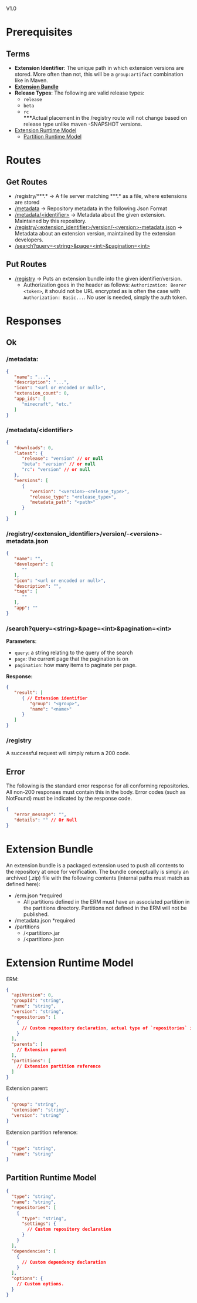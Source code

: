 V1.0

# Prerequisites

## Terms

 - **Extension Identifier**: The unique path in which extension versions are stored. More often than not, this will be a `group:artifact` combination like in Maven.
 - [**Extension Bundle**](#extension-bundle)
 - **Release Types**: The following are valid release types:
   - `release`
   - `beta`
   - `rc`\
   <strong>***</strong>Actual placement in the /registry route will not change based on release type unlike maven -SNAPSHOT versions.
 - [Extension Runtime Model](#extension-runtime-model)
   - [Partition Runtime Model](#partition-runtime-model)

# Routes

## Get Routes
 - /registry/***.\* &rarr; A file server matching ***.\* as a file, where extensions are stored
 - [/metadata](#metadata) &rarr; Repository metadata in the following Json Format
 - [/metadata/\<identifier>](#metadataidentifier) &rarr; Metadata about the given extension. Maintained by this repository.
 - [/registry/\<extension_identifier>/version/<name>-\<version>-metadata.json](#registryextension_identifierversionname-version-metadatajson) &rarr; Metadata about an extension version, maintained by the extension developers.
 - [/search?query=\<string>&page=\<int>&pagination=\<int>](#searchquerystringpageintpaginationint)

## Put Routes
 - [/registry](#registryidentifierversion) &rarr; Puts an extension bundle into the given identifier/version.
   - Authorization goes in the header as follows: `Authorization: Bearer <token>`, it should not be URL encrypted as is often the case with `Authorization: Basic...`. No user is needed, simply the auth token. 
# Responses

## Ok

### /metadata:
```json
{
   "name": "...",
   "description": "...",
   "icon": "<url or encoded or null>",
   "extension_count": 0,
   "app_ids": [
      "minecraft", "etc."
   ]
}
```
### /metadata/\<identifier>

```json
{
   "downloads": 0,
   "latest": {
      "release": "version" // or null
      "beta": "version" // or null
      "rc": "version" // or null
   },
   "versions": [
      {
         "version": "<version>-<release_type>",
         "release_type": "<release_type>",
         "metadata_path": "<path>"
      }
   ]
}
```

### /registry/\<extension_identifier>/version/<name>-\<version>-metadata.json

```json
{
   "name": "",
   "developers": [
      ""
   ],
   "icon": "<url or encoded or null>",
   "description": "",
   "tags": [
      ""
   ],
   "app": ""
}
```

### /search?query=\<string>&page=\<int>&pagination=\<int>

**Parameters**:
 - `query`: a string relating to the query of the search
 - `page`: the current page that the pagination is on
 - `pagination`: how many items to paginate per page.

**Response:**

```json
{
   "result": [
      { // Extension identifier
         "group": "<group>",
         "name": "<name>"
      }
   ]
}
```


### /registry

A successful request will simply return a 200 code. 



## Error

The following is the standard error response for all conforming repositories. All non-200 responses must contain this in the body. Error codes (such as NotFound) must be indicated by the response code.

```json
{
   "error_message": "",
   "details": "" // Or Null
}
```

# Extension Bundle

An extension bundle is a packaged extension used to push all contents to the repository at once for verification. The bundle conceptually is simply an archived (.zip) file with the following contents (internal paths must match as defined here):
 - /erm.json *required
   - All partitions defined in the ERM must have an associated partition in the partitions directory. Partitions not defined in the ERM will not be published.
 - /metadata.json *required
 - /partitions
   - /\<partition>.jar
   - /\<partition>.json


# Extension Runtime Model

ERM:
```json
{
  "apiVersion": 0,
  "groupId": "string",
  "name": "string",
  "version": "string",
  "repositories": [
    {
      // Custom repository declaration, actual type of `repositories` is a Map<String, String>
    }
  ],
  "parents": [
    // Extension parent
  ],
  "partitions": [
    // Extension partition reference
  ]
}
```

Extension parent: 
```json
{
  "group": "string",
  "extension": "string",
  "version": "string"
}
```

Extension partition reference:
```json
{
  "type": "string",
  "name": "string"
}
```

## Partition Runtime Model

```json
{
  "type": "string",
  "name": "string",
  "repositories": [
    {
      "type": "string",
      "settings": {
        // Custom repository declaration
      }
    }
  ],
  "dependencies": [
    {
      // Custom dependency declaration
    }
  ],
  "options": {
    // Custom options.
  }
}
```
